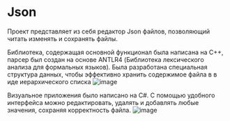 # Json

Проект представляет из себя редактор Json файлов, позволяющий читать изменять и сохранять файлы. 

Библиотека, содержащая основной функционал была написана на C++, парсер был создан на основе ANTLR4 (Библиотека лексического анализа для формальных языков). Была разработана специальная структура данных, чтобы эффективно хранить содержимое файла в в иде иерархического списка
![image](https://github.com/oleg212/Json/assets/55054037/fc1bc904-1758-4716-864f-359553e75f91)

Визуальное приложения было написано на C#. С помощью удобного интерфейса можно редактировать, удалять и добавлять любые значения, сохраняя корректность файла.
![image](https://github.com/oleg212/Json/assets/55054037/54c0bd6a-efb4-455f-8575-667f88cf6b41)
